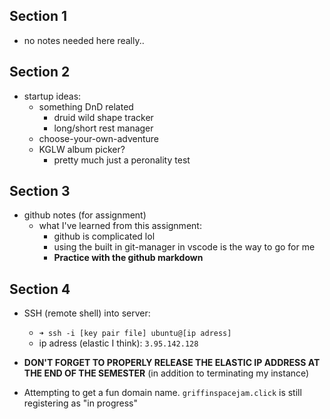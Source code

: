 ## Section 1

- no notes needed here really..

## Section 2

- startup ideas:
  - something DnD related
    - druid wild shape tracker
    - long/short rest manager
  - choose-your-own-adventure
  - KGLW album picker?
    - pretty much just a peronality test

## Section 3

- github notes (for assignment)
  - what I've learned from this assignment:
    - github is complicated lol
    - using the built in git-manager in vscode is the way to go for me
    - **Practice with the github markdown**

## Section 4

- SSH (remote shell) into server: 
  - ```➜ ssh -i [key pair file] ubuntu@[ip adress]```
  - ip adress (elastic I think): ```3.95.142.128```
- **DON'T FORGET TO PROPERLY RELEASE THE ELASTIC IP ADDRESS AT THE END OF THE SEMESTER** (in addition to terminating my instance)

- Attempting to get a fun domain name.  ```griffinspacejam.click``` is still registering as "in progress"